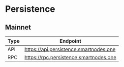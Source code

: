 # Persistence
## Mainnet
Type | Endpoint
------------ | -------------
API | https://api.persistence.smartnodes.one
RPC | https://rpc.persistence.smartnodes.one